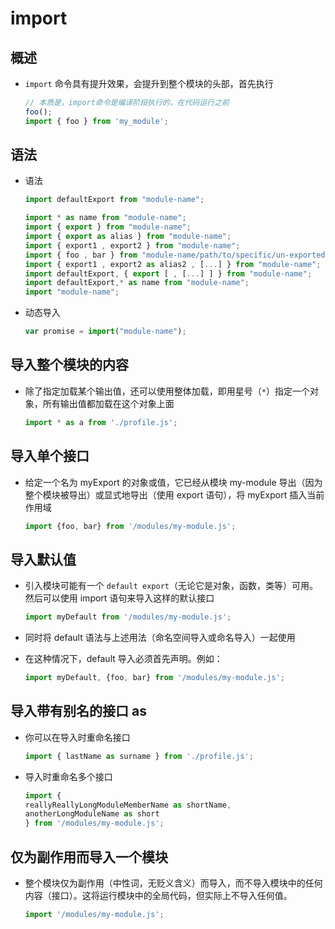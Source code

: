 # import

## 概述

+ `import` 命令具有提升效果，会提升到整个模块的头部，首先执行

    ```js
    // 本质是，import命令是编译阶段执行的，在代码运行之前
    foo();
    import { foo } from 'my_module';
    ```

## 语法

+ 语法

    ```js
    import defaultExport from "module-name";

    import * as name from "module-name";
    import { export } from "module-name";
    import { export as alias } from "module-name";
    import { export1 , export2 } from "module-name";
    import { foo , bar } from "module-name/path/to/specific/un-exported/file";
    import { export1 , export2 as alias2 , [...] } from "module-name";
    import defaultExport, { export [ , [...] ] } from "module-name";
    import defaultExport,* as name from "module-name";
    import "module-name";
    ```

+ 动态导入

    ```js
    var promise = import("module-name");
    ```

## 导入整个模块的内容

+ 除了指定加载某个输出值，还可以使用整体加载，即用星号（`*`）指定一个对象，所有输出值都加载在这个对象上面

    ```js
    import * as a from './profile.js';
    ```

## 导入单个接口

+ 给定一个名为 myExport 的对象或值，它已经从模块 my-module 导出（因为整个模块被导出）或显式地导出（使用 export 语句），将 myExport 插入当前作用域

    ```js
    import {foo, bar} from '/modules/my-module.js';
    ```

## 导入默认值

+ 引入模块可能有一个 `default export`（无论它是对象，函数，类等）可用。然后可以使用 import 语句来导入这样的默认接口

    ```js
    import myDefault from '/modules/my-module.js';
    ```

+ 同时将 default 语法与上述用法（命名空间导入或命名导入）一起使用
+ 在这种情况下，default 导入必须首先声明。例如：

    ```js
    import myDefault, {foo, bar} from '/modules/my-module.js';
    ```

## 导入带有别名的接口 as

+ 你可以在导入时重命名接口

    ```js
    import { lastName as surname } from './profile.js';
    ```

+ 导入时重命名多个接口

    ```js
    import {
    reallyReallyLongModuleMemberName as shortName,
    anotherLongModuleName as short
    } from '/modules/my-module.js';
    ```

## 仅为副作用而导入一个模块

+ 整个模块仅为副作用（中性词，无贬义含义）而导入，而不导入模块中的任何内容（接口）。这将运行模块中的全局代码，但实际上不导入任何值。

    ```js
    import '/modules/my-module.js';
    ```
